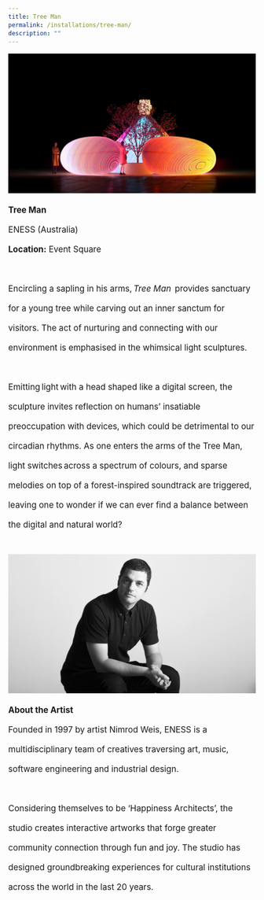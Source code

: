 ```yaml
---
title: Tree Man
permalink: /installations/tree-man/
description: ""
---
```

<p style="font-size:17px; line-height:40px"> 
<img src="/images/Installations/tree%20man.jpg">
<b>Tree Man </b><br>
ENESS (Australia)<br>
<b>Location:</b> Event Square
<br><br>
Encircling a sapling in his arms, <i>Tree Man</i>  provides sanctuary for a young tree while carving out an inner sanctum for visitors. The act of nurturing and connecting with our environment is emphasised in the whimsical light sculptures.
<br><br>
Emitting light with a head shaped like a digital screen, the sculpture invites reflection on humans’ insatiable preoccupation with devices, which could be detrimental to our circadian rhythms. As one enters the arms of the Tree Man, light switches across a spectrum of colours, and sparse melodies on top of a forest-inspired soundtrack are triggered, leaving one to wonder if we can ever find a balance between the digital and natural world?
<br><br>
<img src="/images/Installations/2nd%20release/nimrodweis_profile_landscape_ilsg23%20-%20lyndal%20hall-min%20(1).jpg">
<b>About the Artist</b><br>
Founded in 1997 by artist Nimrod Weis, ENESS is a multidisciplinary team of creatives traversing art, music, software engineering and industrial design.&nbsp;
<br><br>
Considering themselves to be ‘Happiness Architects’, the studio creates interactive artworks that forge greater community connection through fun and joy. The studio has designed groundbreaking experiences for cultural institutions across the world in the last 20 years.</p>